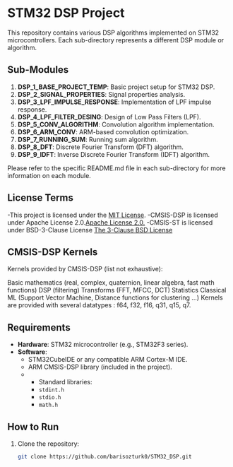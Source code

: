 # STM32 DSP Project

This repository contains various DSP algorithms implemented on STM32 microcontrollers. Each sub-directory represents a different DSP module or algorithm.

## Sub-Modules
1. **DSP_1_BASE_PROJECT_TEMP**: Basic project setup for STM32 DSP.
2. **DSP_2_SIGNAL_PROPERTIES**: Signal properties analysis.
3. **DSP_3_LPF_IMPULSE_RESPONSE**: Implementation of LPF impulse response.
4. **DSP_4_LPF_FILTER_DESING**: Design of Low Pass Filters (LPF).
5. **DSP_5_CONV_ALGORITHM**: Convolution algorithm implementation.
6. **DSP_6_ARM_CONV**: ARM-based convolution optimization.
7. **DSP_7_RUNNING_SUM**: Running sum algorithm.
8. **DSP_8_DFT**: Discrete Fourier Transform (DFT) algorithm.
9. **DSP_9_IDFT**: Inverse Discrete Fourier Transform (IDFT) algorithm.

Please refer to the specific README.md file in each sub-directory for more information on each module.


## License Terms
-This project is licensed under the [MIT License](LICENSE).
-CMSIS-DSP is licensed under Apache License 2.0.[Apache License 2.0.](LICENSE)
-CMSIS-ST is  licensed under BSD-3-Clause License [The 3-Clause BSD License](LICENSE)
## CMSIS-DSP Kernels
Kernels provided by CMSIS-DSP (list not exhaustive):

Basic mathematics (real, complex, quaternion, linear algebra, fast math functions)
DSP (filtering)
Transforms (FFT, MFCC, DCT)
Statistics
Classical ML (Support Vector Machine, Distance functions for clustering ...)
Kernels are provided with several datatypes : f64, f32, f16, q31, q15, q7.

## Requirements
- **Hardware**: STM32 microcontroller (e.g., STM32F3 series).
- **Software**: 
  - STM32CubeIDE or any compatible ARM Cortex-M IDE.
  - ARM CMSIS-DSP library (included in the project).
  - - Standard libraries:
    - `stdint.h`
    - `stdio.h`
    - `math.h`

## How to Run
1. Clone the repository:
   ```bash
   git clone https://github.com/barisozturk0/STM32_DSP.git
